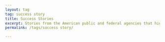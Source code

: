```yaml
---
layout: tag
tag: success story
title: Success Stories
excerpt: Stories from the American public and federal agencies that highlight the impact of the President's Management Agenda, Cross-Agency Priority Goals, and Agency Priority Goals.
permalink: /tags/success story/

---
```

